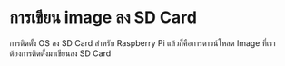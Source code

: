 # การเขียน image ลง SD Card

การติดตั้ง OS ลง SD Card สำหรับ Raspberry Pi แล้วก็คือการดาวน์โหลด Image ที่เราต้องการติดตั้งมาเขียนลง SD Card

